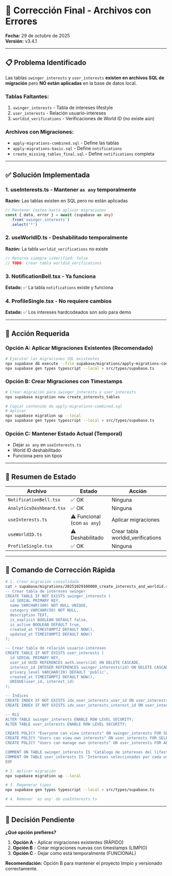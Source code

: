 # 🚨 Corrección Final - Archivos con Errores
**Fecha:** 29 de octubre de 2025  
**Versión:** v3.4.1

---

## 📋 Problema Identificado

Las tablas `swinger_interests` y `user_interests` **existen en archivos SQL de migración** pero **NO están aplicadas** en la base de datos local.

### Tablas Faltantes:
1. `swinger_interests` - Tabla de intereses lifestyle
2. `user_interests` - Relación usuario-intereses  
3. `worldid_verifications` - Verificaciones de World ID (no existe aún)

### Archivos con Migraciones:
- `apply-migrations-combined.sql` - Define las tablas
- `apply-migrations-basic.sql` - Define `notifications`
- `create_missing_tables_final.sql` - Define `notifications` completa

---

## ✅ Solución Implementada

### 1. useInterests.ts - Mantener `as any` temporalmente
**Razón:** Las tablas existen en SQL pero no están aplicadas

```typescript
// Mantener casteo hasta aplicar migraciones
const { data, error } = await (supabase as any)
  .from('swinger_interests')
  .select('*')
```

### 2. useWorldID.ts - Deshabilitado temporalmente
**Razón:** La tabla `worldid_verifications` no existe

```typescript
// Retorna siempre isVerified: false
// TODO: Crear tabla worldid_verifications
```

### 3. NotificationBell.tsx - Ya funciona
**Estado:** ✅ La tabla `notifications` existe y funciona

### 4. ProfileSingle.tsx - No requiere cambios
**Estado:** ✅ Los intereses hardcodeados son solo para demo

---

## 🎯 Acción Requerida

### Opción A: Aplicar Migraciones Existentes (Recomendado)
```bash
# Ejecutar las migraciones SQL existentes
npx supabase db execute --file supabase/migrations/apply-migrations-combined.sql --local
npx supabase gen types typescript --local > src/types/supabase.ts
```

### Opción B: Crear Migraciones con Timestamps
```bash
# Crear migración para swinger_interests y user_interests
npx supabase migration new create_interests_tables

# Copiar contenido de apply-migrations-combined.sql
# Aplicar
npx supabase migration up --local
npx supabase gen types typescript --local > src/types/supabase.ts
```

### Opción C: Mantener Estado Actual (Temporal)
- Dejar `as any` en `useInterests.ts`
- World ID deshabilitado
- Funciona pero sin tipos

---

## 📝 Resumen de Estado

| Archivo | Estado | Acción |
|---------|--------|--------|
| `NotificationBell.tsx` | ✅ OK | Ninguna |
| `AnalyticsDashboard.tsx` | ✅ OK | Ninguna |
| `useInterests.ts` | ⚠️ Funcional (con `as any`) | Aplicar migraciones |
| `useWorldID.ts` | ⚠️ Deshabilitado | Crear tabla worldid_verifications |
| `ProfileSingle.tsx` | ✅ OK | Ninguna |

---

## 🔧 Comando de Corrección Rápida

```bash
# 1. Crear migración consolidada
cat > supabase/migrations/20251029100000_create_interests_and_worldid.sql << 'EOF'
-- Crear tabla de intereses swinger
CREATE TABLE IF NOT EXISTS swinger_interests (
  id SERIAL PRIMARY KEY,
  name VARCHAR(100) NOT NULL UNIQUE,
  category VARCHAR(50) NOT NULL,
  description TEXT,
  is_explicit BOOLEAN DEFAULT false,
  is_active BOOLEAN DEFAULT true,
  created_at TIMESTAMPTZ DEFAULT NOW(),
  updated_at TIMESTAMPTZ DEFAULT NOW()
);

-- Crear tabla de relación usuario-intereses
CREATE TABLE IF NOT EXISTS user_interests (
  id SERIAL PRIMARY KEY,
  user_id UUID REFERENCES auth.users(id) ON DELETE CASCADE,
  interest_id INTEGER REFERENCES swinger_interests(id) ON DELETE CASCADE,
  privacy_level VARCHAR(20) DEFAULT 'public',
  created_at TIMESTAMPTZ DEFAULT NOW(),
  UNIQUE(user_id, interest_id)
);

-- Índices
CREATE INDEX IF NOT EXISTS idx_user_interests_user_id ON user_interests(user_id);
CREATE INDEX IF NOT EXISTS idx_user_interests_interest_id ON user_interests(interest_id);

-- RLS
ALTER TABLE swinger_interests ENABLE ROW LEVEL SECURITY;
ALTER TABLE user_interests ENABLE ROW LEVEL SECURITY;

CREATE POLICY "Everyone can view interests" ON swinger_interests FOR SELECT USING (true);
CREATE POLICY "Users can view own interests" ON user_interests FOR SELECT USING (auth.uid() = user_id);
CREATE POLICY "Users can manage own interests" ON user_interests FOR ALL USING (auth.uid() = user_id);

COMMENT ON TABLE swinger_interests IS 'Catálogo de intereses del lifestyle swinger';
COMMENT ON TABLE user_interests IS 'Intereses seleccionados por cada usuario';
EOF

# 2. Aplicar migración
npx supabase migration up --local

# 3. Regenerar tipos
npx supabase gen types typescript --local > src/types/supabase.ts

# 4. Remover 'as any' de useInterests.ts
```

---

## 📌 Decisión Pendiente

**¿Qué opción prefieres?**
1. **Opción A** - Aplicar migraciones existentes (RÁPIDO)
2. **Opción B** - Crear migraciones nuevas con timestamps (LIMPIO)
3. **Opción C** - Dejar como está temporalmente (FUNCIONAL)

**Recomendación:** Opción B para mantener el proyecto limpio y versionado correctamente.

